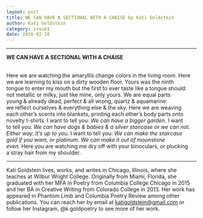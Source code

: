 ```yaml
---
layout: post
title: WE CAN HAVE A SECTIONAL WITH A CHAISE by Kati Goldstein
author: Kati Goldstein
category: issue1
date: 2016-02-10
---
```


___


**WE CAN HAVE A SECTIONAL WITH A CHAISE**

<br> Here we are watching the amaryllis change colors in the living room. Here <br>
we are learning to kiss  on a dirty wooden floor. Yours was the ninth <br>
tongue to enter my mouth but the first to ever taste like a tongue should: <br>
not metallic or milky, just like mine, only yours. We are equal parts <br>
young & already dead, perfect & all wrong, quartz & aquamarine: <br>
we reflect ourselves & everything else & the sky. Here we are weaving<br> 
each other’s scents into blankets, printing each other’s body parts onto <br>
novelty t-shirts. I want to tell you: <i>We can have a bigger garden</i>. I want<br>
to tell you: <i>We can have dogs & babies & a silver staircase or we can not. <br>
Either way. It’s up to you</i>. I want to tell you: <i>We can make the staircase <br>
gold if you want, or platinum. We can make it out of moonstone <br>
even.</i> Here you are watching me dry off with your binoculars, or plucking <br>
a stray hair from my shoulder.

___

Kati Goldstein lives, works, and writes in Chicago, Illinois, where she teaches at Wilbur Wright College. Originally from Miami, Florida, she graduated with her MFA in Poetry from Columbia College Chicago in 2015 and her BA in Creative Writing from Colorado College in 2013. Her work has appeared in Phantom Limb and Columbia Poetry Review among other publications. You can reach her by email at katigoldstein@gmail.com or follow her Instagram, @k.goldpoetry to see more of her work.

